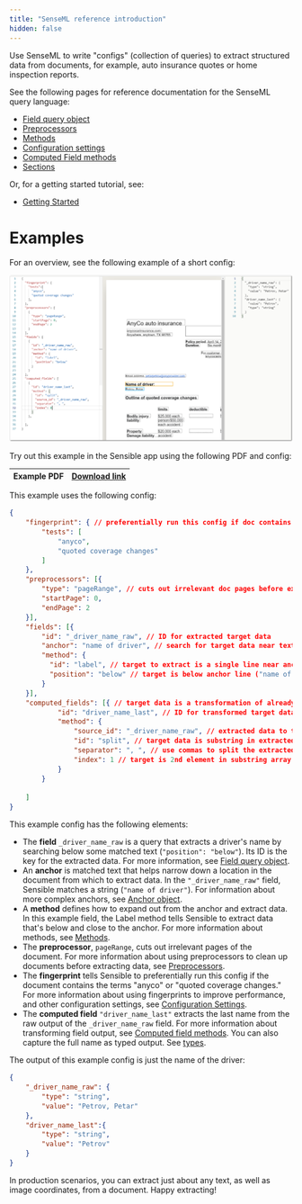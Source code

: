 ```yaml
---
title: "SenseML reference introduction"
hidden: false
---
```


 Use SenseML to write "configs" (collection of queries) to extract structured data from documents, for example, auto insurance quotes or home inspection reports.

See the following pages for reference documentation for the SenseML query language:

- [Field query object](doc:field-query-object)
- [Preprocessors](doc:preprocessors)
- [Methods](doc:methods)
- [Configuration settings](doc:configuration-settings)
- [Computed Field methods](doc:computed-field-methods)
- [Sections](doc:sections)

Or, for a getting started tutorial, see:

- [Getting Started](doc:getting-started)

Examples
====

For an overview, see the following example of a short config:

![Click to enlarge](https://raw.githubusercontent.com/sensible-hq/sensible-docs/main/readme-sync/assets/v0/images/final/senseml_intro.png)

Try out this example in the Sensible app using the following PDF and config:

| Example PDF | [Download link](https://raw.githubusercontent.com/sensible-hq/sensible-docs/main/readme-sync/assets/v0/pdfs/split.pdf) |
| ---------------------------- | ------------------------------------------------------------ |

This example uses the following config:


```json
{
    "fingerprint": { // preferentially run this config if doc contains the test strings
        "tests": [ 
            "anyco",
            "quoted coverage changes"
        ]
    },
    "preprocessors": [{
        "type": "pageRange", // cuts out irrelevant doc pages before extraction
        "startPage": 0,
        "endPage": 2
    }],
    "fields": [{
        "id": "_driver_name_raw", // ID for extracted target data
        "anchor": "name of driver", // search for target data near text "name of driver" in doc
        "method": {
          "id": "label", // target to extract is a single line near anchor line
          "position": "below" // target is below anchor line ("name of driver")
        }
    }],
    "computed_fields": [{ // target data is a transformation of already extracted data
            "id": "driver_name_last", // ID for transformed target data
            "method": {
                "source_id": "_driver_name_raw", // extracted data to transform
                "id": "split", // target data is substring in extracted data 
                "separator": ", ", // use commas to split the extracted data into substring array 
                "index": 1 // target is 2nd element in substring array
            }
        }

    ]
}
```

This example config has the following elements:

- The **field** `_driver_name_raw` is a query that extracts a driver's name by searching below some matched text (`"position": "below"`). Its ID is the key for the extracted data. For more information, see [Field query object](doc:field-query-object).
- An **anchor** is matched text that helps narrow down a location in the document from which to extract data. In the `"_driver_name_raw"` field, Sensible matches a string (`"name of driver"`). For information about more complex anchors, see [Anchor object](doc:anchor).
- A **method** defines how to expand out from the anchor and extract data. In this example field, the Label method tells Sensible to extract data that's below and close to the anchor. For more information about methods, see [Methods](doc:methods).
- The **preprocessor**, `pageRange`, cuts out irrelevant pages of the document. For more information about using preprocessors to clean up documents before extracting data, see [Preprocessors](doc:preprocessors).
- The **fingerprint** tells Sensible to preferentially run this config if the document contains the terms "anyco" or "quoted coverage changes." For more information about using fingerprints to improve performance, and other configuration settings, see [Configuration Settings](doc:configuration-settings).
- The **computed field** `"driver_name_last"` extracts the last name from the raw output of the `_driver_name_raw` field. For more information about transforming field output, see [Computed field methods](doc:computed-field-methods).  You can also capture the full name as typed output. See [types](doc:types).



The output of this example config is just the name of the driver:

```json
{
    "_driver_name_raw": {
        "type": "string",
        "value": "Petrov, Petar"
    },
    "driver_name_last":{
        "type": "string",
        "value": "Petrov"
    }
}
```

  In production scenarios, you can extract just about any text, as well as image coordinates, from a document. Happy extracting! 

